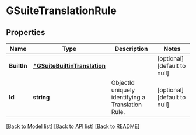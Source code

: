 # GSuiteTranslationRule

## Properties
Name | Type | Description | Notes
------------ | ------------- | ------------- | -------------
**BuiltIn** | [***GSuiteBuiltinTranslation**](g-suite-builtin-translation.md) |  | [optional] [default to null]
**Id** | **string** | ObjectId uniquely identifying a Translation Rule. | [optional] [default to null]

[[Back to Model list]](../README.md#documentation-for-models) [[Back to API list]](../README.md#documentation-for-api-endpoints) [[Back to README]](../README.md)


